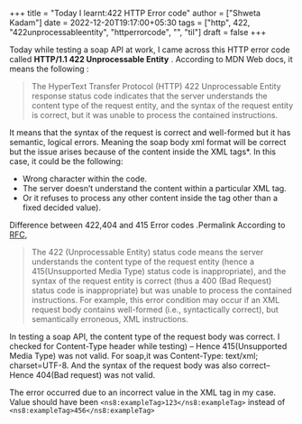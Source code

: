 +++
title = "Today I learnt:422 HTTP Error code"
author = ["Shweta Kadam"]
date = 2022-12-20T19:17:00+05:30
tags = ["http", 422, "422unprocessableentity", "httperrorcode", "", "til"]
draft = false
+++

Today while testing a soap API at work, I came across this HTTP error code called ****HTTP/1.1 422 Unprocessable Entity**** . According to MDN Web docs, it means the following :

>
>
> The HyperText Transfer Protocol (HTTP) 422 Unprocessable Entity response status code indicates that the server understands the content type of the request entity, and the syntax of the request entity is correct, but it was unable to process the contained instructions.

It means that the syntax of the request is correct and well-formed but it has semantic, logical errors. Meaning the soap body xml format will be correct but the issue arises because of the content inside the XML tags\*. In this case, it could be the following:

-   Wrong character within the code.
-   The server doesn’t understand the content within a particular XML tag.
-   Or it refuses to process any other content inside the tag other than a fixed decided value).

Difference between 422,404 and 415 Error codes .Permalink
According to [RFC](https://www.rfc-editor.org/rfc/rfc4918#section-11.2),

>
>
> The 422 (Unprocessable Entity) status code means the server understands the content type of the request entity (hence a 415(Unsupported Media Type) status code is inappropriate), and the syntax of the request entity is correct (thus a 400 (Bad Request) status code is inappropriate) but was unable to process the contained instructions. For example, this error condition may occur if an XML request body contains well-formed (i.e., syntactically correct), but semantically erroneous, XML instructions.

In testing a soap API, the content type of the request body was correct. I checked for Content-Type header while testing) – Hence 415(Unsupported Media Type) was not valid. For soap,it was Content-Type: text/xml; charset=UTF-8. And the syntax of the request body was also correct– Hence 404(Bad request) was not valid.

The error occurred due to an incorrect value in the XML tag in my case. Value should have been `<ns8:exampleTag>123</ns8:exampleTag>` instead of `<ns8:exampleTag>456</ns8:exampleTag>`
